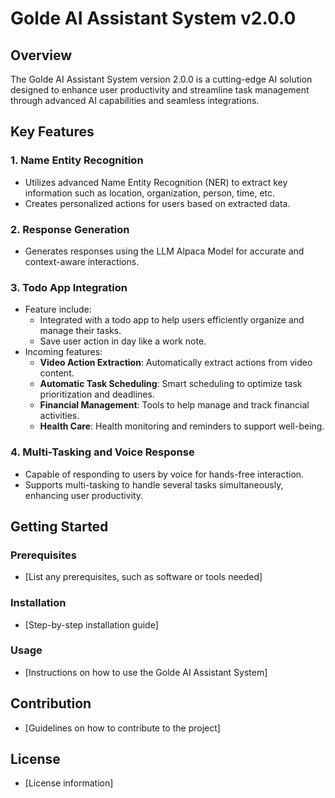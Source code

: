 # Golde AI Assistant System v2.0.0

## Overview

The Golde AI Assistant System version 2.0.0 is a cutting-edge AI solution designed to enhance user productivity and streamline task management through advanced AI capabilities and seamless integrations.

## Key Features

### 1. Name Entity Recognition
- Utilizes advanced Name Entity Recognition (NER) to extract key information such as location, organization, person, time, etc.
- Creates personalized actions for users based on extracted data.

### 2. Response Generation
- Generates responses using the LLM Alpaca Model for accurate and context-aware interactions.

### 3. Todo App Integration
- Feature include:
  - Integrated with a todo app to help users efficiently organize and manage their tasks.
  - Save user action in day like a work note.
- Incoming features:
  - **Video Action Extraction**: Automatically extract actions from video content.
  - **Automatic Task Scheduling**: Smart scheduling to optimize task prioritization and deadlines.
  - **Financial Management**: Tools to help manage and track financial activities.
  - **Health Care**: Health monitoring and reminders to support well-being.

### 4. Multi-Tasking and Voice Response
- Capable of responding to users by voice for hands-free interaction.
- Supports multi-tasking to handle several tasks simultaneously, enhancing user productivity.

## Getting Started

### Prerequisites
- [List any prerequisites, such as software or tools needed]

### Installation
- [Step-by-step installation guide]

### Usage
- [Instructions on how to use the Golde AI Assistant System]

## Contribution
- [Guidelines on how to contribute to the project]

## License
- [License information]
